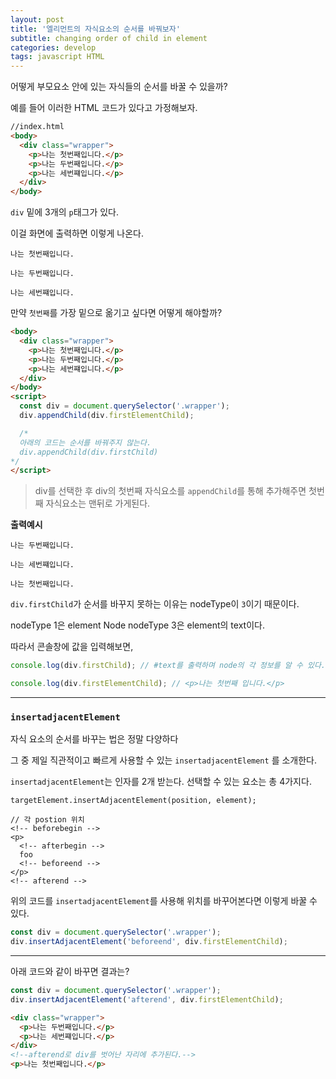 ```yaml
---
layout: post
title: '엘리먼트의 자식요소의 순서를 바꿔보자'
subtitle: changing order of child in element
categories: develop
tags: javascript HTML
---
```


어떻게 부모요소 안에 있는 자식들의 순서를 바꿀 수 있을까?

예를 들어 이러한 HTML 코드가 있다고 가정해보자.

```html
//index.html
<body>
  <div class="wrapper">
    <p>나는 첫번째입니다.</p>
    <p>나는 두번째입니다.</p>
    <p>나는 세번쨰입니다.</p>
  </div>
</body>
```

`div` 밑에 3개의 `p`태그가 있다.

이걸 화면에 출력하면 이렇게 나온다.

```
나는 첫번째입니다.

나는 두번째입니다.

나는 세번쨰입니다.
```

만약 `첫번째`를 가장 밑으로 옮기고 싶다면 어떻게 해야할까?

```html
<body>
  <div class="wrapper">
    <p>나는 첫번째입니다.</p>
    <p>나는 두번째입니다.</p>
    <p>나는 세번쨰입니다.</p>
  </div>
</body>
<script>
  const div = document.querySelector('.wrapper');
  div.appendChild(div.firstElementChild);

  /*
  아래의 코드는 순서를 바꿔주지 않는다.
  div.appendChild(div.firstChild)
*/
</script>
```

> div를 선택한 후 div의 첫번째 자식요소를 `appendChild`를 통해 추가해주면 첫번째 자식요소는 맨뒤로 가게된다.

**출력예시**

```
나는 두번째입니다.

나는 세번쨰입니다.

나는 첫번째입니다.
```

`div.firstChild`가 순서를 바꾸지 못하는 이유는 nodeType이 `3`이기 때문이다.

nodeType 1은 element Node
nodeType 3은 element의 text이다.

따라서 콘솔창에 값을 입력해보면,

```js
console.log(div.firstChild); // #text를 출력하며 node의 각 정보를 알 수 있다. 현재 textContent는 ""

console.log(div.firstElementChild); // <p>나는 첫번째 입니다.</p>
```

---

### `insertadjacentElement`

자식 요소의 순서를 바꾸는 법은 정말 다양하다

그 중 제일 직관적이고 빠르게 사용할 수 있는 `insertadjacentElement`
를 소개한다.

`insertadjacentElement`는 인자를 2개 받는다.
선택할 수 있는 요소는 총 4가지다.

```
targetElement.insertAdjacentElement(position, element);

// 각 postion 위치
<!-- beforebegin -->
<p>
  <!-- afterbegin -->
  foo
  <!-- beforeend -->
</p>
<!-- afterend -->
```

위의 코드를 `insertadjacentElement`를 사용해 위치를 바꾸어본다면 이렇게 바꿀 수 있다.

```js
const div = document.querySelector('.wrapper');
div.insertAdjacentElement('beforeend', div.firstElementChild);
```

---

아래 코드와 같이 바꾸면 결과는?

```js
const div = document.querySelector('.wrapper');
div.insertAdjacentElement('afterend', div.firstElementChild);
```

```html
<div class="wrapper">
  <p>나는 두번째입니다.</p>
  <p>나는 세번쨰입니다.</p>
</div>
<!--afterend로 div를 벗어난 자리에 추가된다.-->
<p>나는 첫번째입니다.</p>
```

